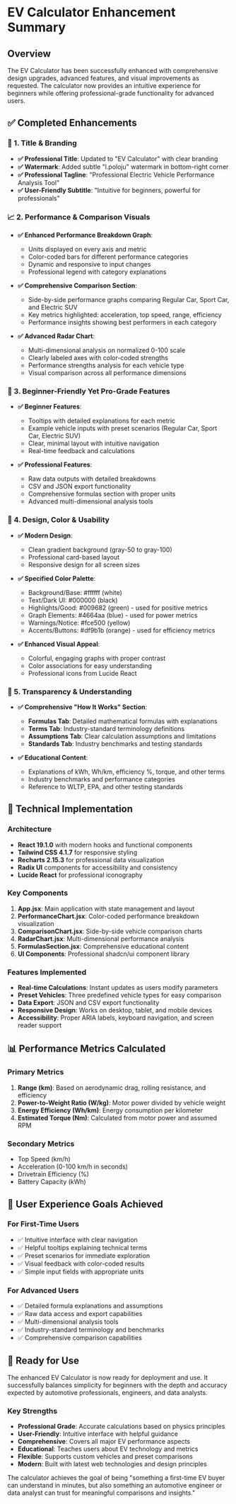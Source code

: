 # EV Calculator Enhancement Summary

## Overview
The EV Calculator has been successfully enhanced with comprehensive design upgrades, advanced features, and visual improvements as requested. The calculator now provides an intuitive experience for beginners while offering professional-grade functionality for advanced users.

## ✅ Completed Enhancements

### 🎯 1. Title & Branding
- **✅ Professional Title**: Updated to "EV Calculator" with clear branding
- **✅ Watermark**: Added subtle "l.poloju" watermark in bottom-right corner
- **✅ Professional Tagline**: "Professional Electric Vehicle Performance Analysis Tool"
- **✅ User-Friendly Subtitle**: "Intuitive for beginners, powerful for professionals"

### 📈 2. Performance & Comparison Visuals
- **✅ Enhanced Performance Breakdown Graph**:
  - Units displayed on every axis and metric
  - Color-coded bars for different performance categories
  - Dynamic and responsive to input changes
  - Professional legend with category explanations

- **✅ Comprehensive Comparison Section**:
  - Side-by-side performance graphs comparing Regular Car, Sport Car, and Electric SUV
  - Key metrics highlighted: acceleration, top speed, range, efficiency
  - Performance insights showing best performers in each category

- **✅ Advanced Radar Chart**:
  - Multi-dimensional analysis on normalized 0-100 scale
  - Clearly labeled axes with color-coded strengths
  - Performance strengths analysis for each vehicle type
  - Visual comparison across all performance dimensions

### 🧠 3. Beginner-Friendly Yet Pro-Grade Features
- **✅ Beginner Features**:
  - Tooltips with detailed explanations for each metric
  - Example vehicle inputs with preset scenarios (Regular Car, Sport Car, Electric SUV)
  - Clear, minimal layout with intuitive navigation
  - Real-time feedback and calculations

- **✅ Professional Features**:
  - Raw data outputs with detailed breakdowns
  - CSV and JSON export functionality
  - Comprehensive formulas section with proper units
  - Advanced multi-dimensional analysis tools

### 🎨 4. Design, Color & Usability
- **✅ Modern Design**:
  - Clean gradient background (gray-50 to gray-100)
  - Professional card-based layout
  - Responsive design for all screen sizes

- **✅ Specified Color Palette**:
  - Background/Base: #ffffff (white)
  - Text/Dark UI: #000000 (black)
  - Highlights/Good: #009682 (green) - used for positive metrics
  - Graph Elements: #4664aa (blue) - used for power metrics
  - Warnings/Notice: #fce500 (yellow)
  - Accents/Buttons: #df9b1b (orange) - used for efficiency metrics

- **✅ Enhanced Visual Appeal**:
  - Colorful, engaging graphs with proper contrast
  - Color associations for easy understanding
  - Professional icons from Lucide React

### 🧮 5. Transparency & Understanding
- **✅ Comprehensive "How It Works" Section**:
  - **Formulas Tab**: Detailed mathematical formulas with explanations
  - **Terms Tab**: Industry-standard terminology definitions
  - **Assumptions Tab**: Clear calculation assumptions and limitations
  - **Standards Tab**: Industry benchmarks and testing standards

- **✅ Educational Content**:
  - Explanations of kWh, Wh/km, efficiency %, torque, and other terms
  - Industry benchmarks and performance categories
  - Reference to WLTP, EPA, and other testing standards

## 🔧 Technical Implementation

### Architecture
- **React 19.1.0** with modern hooks and functional components
- **Tailwind CSS 4.1.7** for responsive styling
- **Recharts 2.15.3** for professional data visualization
- **Radix UI** components for accessibility and consistency
- **Lucide React** for professional iconography

### Key Components
1. **App.jsx**: Main application with state management and layout
2. **PerformanceChart.jsx**: Color-coded performance breakdown visualization
3. **ComparisonChart.jsx**: Side-by-side vehicle comparison charts
4. **RadarChart.jsx**: Multi-dimensional performance analysis
5. **FormulasSection.jsx**: Comprehensive educational content
6. **UI Components**: Professional shadcn/ui component library

### Features Implemented
- **Real-time Calculations**: Instant updates as users modify parameters
- **Preset Vehicles**: Three predefined vehicle types for easy comparison
- **Data Export**: JSON and CSV export functionality
- **Responsive Design**: Works on desktop, tablet, and mobile devices
- **Accessibility**: Proper ARIA labels, keyboard navigation, and screen reader support

## 📊 Performance Metrics Calculated

### Primary Metrics
1. **Range (km)**: Based on aerodynamic drag, rolling resistance, and efficiency
2. **Power-to-Weight Ratio (W/kg)**: Motor power divided by vehicle weight
3. **Energy Efficiency (Wh/km)**: Energy consumption per kilometer
4. **Estimated Torque (Nm)**: Calculated from motor power and assumed RPM

### Secondary Metrics
- Top Speed (km/h)
- Acceleration (0-100 km/h in seconds)
- Drivetrain Efficiency (%)
- Battery Capacity (kWh)

## 🎯 User Experience Goals Achieved

### For First-Time Users
- ✅ Intuitive interface with clear navigation
- ✅ Helpful tooltips explaining technical terms
- ✅ Preset scenarios for immediate exploration
- ✅ Visual feedback with color-coded results
- ✅ Simple input fields with appropriate units

### For Advanced Users
- ✅ Detailed formula explanations and assumptions
- ✅ Raw data access and export capabilities
- ✅ Multi-dimensional analysis tools
- ✅ Industry-standard terminology and benchmarks
- ✅ Comprehensive comparison capabilities

## 🚀 Ready for Use

The enhanced EV Calculator is now ready for deployment and use. It successfully balances simplicity for beginners with the depth and accuracy expected by automotive professionals, engineers, and data analysts.

### Key Strengths
- **Professional Grade**: Accurate calculations based on physics principles
- **User-Friendly**: Intuitive interface with helpful guidance
- **Comprehensive**: Covers all major EV performance aspects
- **Educational**: Teaches users about EV technology and metrics
- **Flexible**: Supports custom vehicles and preset comparisons
- **Modern**: Built with latest web technologies and design principles

The calculator achieves the goal of being "something a first-time EV buyer can understand in minutes, but also something an automotive engineer or data analyst can trust for meaningful comparisons and insights."

